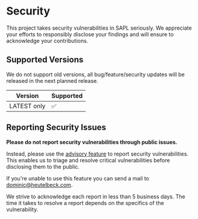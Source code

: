 # Security

This project takes security vulnerabilities in SAPL seriously.
We appreciate your efforts to responsibly disclose your findings and will ensure to acknowledge your contributions.

## Supported Versions

We do not support old versions, all bug/feature/security updates will be released in the next planned release.

| Version     | Supported          |
|-------------|--------------------|
| LATEST only | :white_check_mark: |

## Reporting Security Issues

**Please do not report security vulnerabilities through public issues.**

Instead, please use the [advisory feature](https://github.com/heutelbeck/sapl-policy-engine/security/advisories) to report security vulnerabilities. This enables us to triage and resolve critical vulnerabilities before disclosing them to the public.

If you're unable to use this feature you can send a mail to <dominic@heutelbeck.com>.

We strive to acknowledge each report in less than 5 business days. The time it takes to resolve a report depends on the specifics of the vulnerability.
